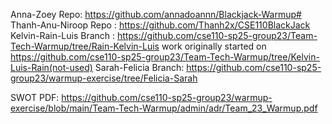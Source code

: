 Anna-Zoey Repo: https://github.com/annadoannn/Blackjack-Warmup# 
<br/>
Thanh-Anu-Niroop Repo : https://github.com/Thanh2x/CSE110BlackJack
<br>
Kelvin-Rain-Luis Branch :  https://github.com/cse110-sp25-group23/Team-Tech-Warmup/tree/Rain-Kelvin-Luis work originally started on https://github.com/cse110-sp25-group23/Team-Tech-Warmup/tree/Kelvin-Luis-Rain(not-used)
Sarah-Felicia Branch: https://github.com/cse110-sp25-group23/warmup-exercise/tree/Felicia-Sarah

SWOT PDF: https://github.com/cse110-sp25-group23/warmup-exercise/blob/main/Team-Tech-Warmup/admin/adr/Team_23_Warmup.pdf
